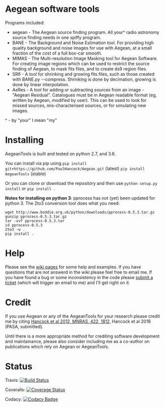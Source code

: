 Aegean software tools
======

Programs included:
* aegean - The Aegean source finding program. All your^ radio astronomy source finding needs in one spiffy program.
* BANE - The Background and Noise Estimation tool. For providing high quality background and noise images for use with Aegean, at a small fraction of the cost of a full box-car smooth.
* MIMAS - The Multi-resolution Image Masking tool for Aegean Software. For creating image regions which can be used to restrict the source finding of Aegean, to mask fits files, and to create ds9 region files.
* SR6 - A tool for shrinking and growing fits files, such as those created with BANE.py --compress. Shrinking is done by decimation, growing is done by linear interpolation.
* AeRes - A tool for adding or subtracting sources from an image - "Aegean Residual". Catalogues must be in Aegean readable format (eg, written by Aegean, modified by user). This can be used to look for missed sources, mis-characterised sources, or for simulating new images.

^ - by "your" I mean "my"

Installing
=====
AegeanTools is built and tested on python 2.7, and 3.6.

You can install via pip using 
`pip install git+https://github.com/PaulHancock/Aegean.git` (latest)
`pip install AegeanTools` (stable)

Or you can clone or download the repository and then use `python setup.py install` or `pip install .`

**Notes for installing on python 3**:
pprocess has not (yet) been updated for python 3. The 2to3 conversion tool does what you need:
```
wget http://www.boddie.org.uk/python/downloads/pprocess-0.5.3.tar.gz
gunzip pprocess-0.5.3.tar.gz
tar -xvf pprocess-0.5.3.tar
cd pprocess-0.5.3
2to3 -w .
pip install .
```


Help
=====
Please see the [wiki pages](https://github.com/PaulHancock/Aegean/wiki) for some help and examples. If you have questions that are not answerd in the wiki please feel free to email me. If you have found a bug or some inconsistency in the code please [submit a ticket](https://github.com/PaulHancock/Aegean/issues) (which will trigger an email to me) and I'll get right on it. 

Credit
=====
If you use Aegean or any of the AegeanTools for your research please credit me by citing [Hancock et al 2012, MNRAS, 422, 1812](http://adsabs.harvard.edu/abs/2012MNRAS.422.1812H), Hancock et al 2018 (PASA, submitted).

Until there is a more appropriate method for crediting software development and maintainance, please also consider including me as a co-author on publications which rely on Aegean or AegeanTools.


Status
=====
Travis: [![Build Status](https://travis-ci.org/PaulHancock/Aegean.svg?branch=master)](https://travis-ci.org/PaulHancock/Aegean) 

Coveralls: [![Coverage Status](https://coveralls.io/repos/github/PaulHancock/Aegean/badge.svg?branch=master)](https://coveralls.io/github/PaulHancock/Aegean?branch=master)

Codacy: [![Codacy Badge](https://api.codacy.com/project/badge/Grade/014fb9c86b3f42b49ad94cd4384cfa78)](https://www.codacy.com/app/mr.paul.hancock/Aegean?utm_source=github.com&amp;utm_medium=referral&amp;utm_content=PaulHancock/Aegean&amp;utm_campaign=Badge_Grade)

